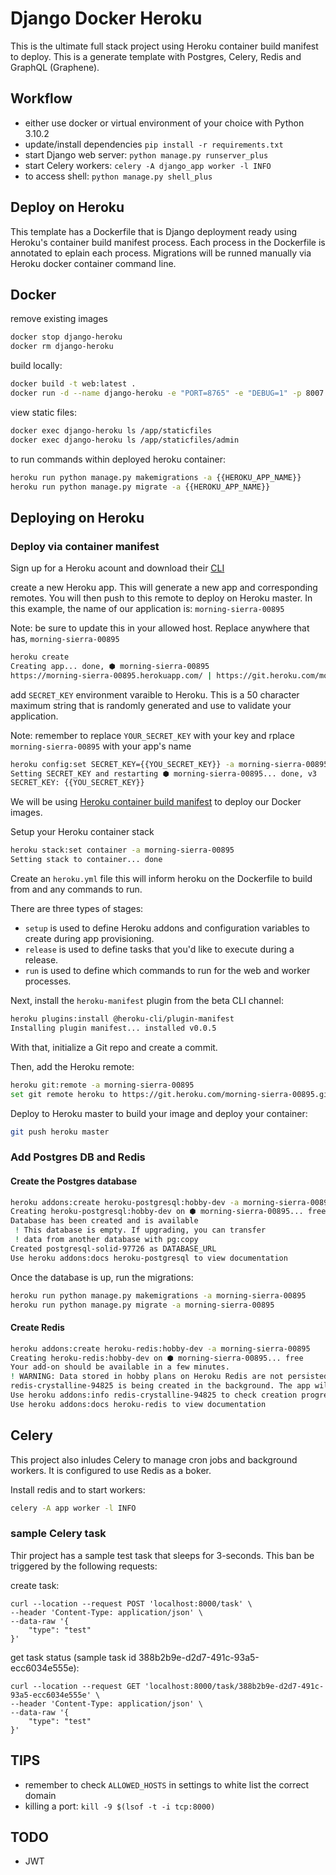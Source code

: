 # Django Docker Heroku

This is the ultimate full stack project using Heroku container build manifest to deploy. This is a generate template with Postgres, Celery, Redis and GraphQL (Graphene).

## Workflow

- either use docker or virtual environment of your choice with Python 3.10.2
- update/install dependencies `pip install -r requirements.txt`
- start Django web server: `python manage.py runserver_plus`
- start Celery workers: `celery -A django_app worker -l INFO`
- to access shell: `python manage.py shell_plus`

## Deploy on Heroku

This template has a Dockerfile that is Django deployment ready using Heroku's container build manifest process. Each process in the Dockerfile is annotated to eplain each process. Migrations will be runned manually via Heroku docker container command line.

## Docker

remove existing images

```bash
docker stop django-heroku
docker rm django-heroku
```

build locally:

```bash
docker build -t web:latest .
docker run -d --name django-heroku -e "PORT=8765" -e "DEBUG=1" -p 8007:8765 web:latest
```

view static files:

```bash
docker exec django-heroku ls /app/staticfiles
docker exec django-heroku ls /app/staticfiles/admin
```

to run commands within deployed heroku container:

```bash
heroku run python manage.py makemigrations -a {{HEROKU_APP_NAME}}
heroku run python manage.py migrate -a {{HEROKU_APP_NAME}}
```

## Deploying on Heroku

### Deploy via container manifest

Sign up for a Heroku acount and download their [CLI](https://devcenter.heroku.com/articles/heroku-cli)

create a new Heroku app. This will generate a new app and corresponding remotes. You will then push to this remote to deploy on Heroku master. In this example, the name of our application is:  `morning-sierra-00895`

Note: be sure to update this in your allowed host.  Replace anywhere that has, `morning-sierra-00895`

```bash
heroku create
Creating app... done, ⬢ morning-sierra-00895
https://morning-sierra-00895.herokuapp.com/ | https://git.heroku.com/morning-sierra-00895.git
```

add `SECRET_KEY` environment varaible to Heroku. This is a 50 character maximum string that is randomly generated and use to validate your application.

Note: remember to replace `YOUR_SECRET_KEY` with your key and rplace `morning-sierra-00895` with your app's name

```bash
heroku config:set SECRET_KEY={{YOU_SECRET_KEY}} -a morning-sierra-00895
Setting SECRET_KEY and restarting ⬢ morning-sierra-00895... done, v3
SECRET_KEY: {{YOU_SECRET_KEY}}
```

We will be using [Heroku container build manifest](https://devcenter.heroku.com/articles/build-docker-images-heroku-yml) to deploy our Docker images.

Setup your Heroku container stack

```bash
heroku stack:set container -a morning-sierra-00895 
Setting stack to container... done
```

Create an `heroku.yml` file this will inform heroku on the Dockerfile to build from and any commands to run.

There are three types of stages:

- `setup` is used to define Heroku addons and configuration variables to create during app provisioning.
- `release` is used to define tasks that you'd like to execute during a release.
- `run` is used to define which commands to run for the web and worker processes.

Next, install the `heroku-manifest` plugin from the beta CLI channel:

```bash
heroku plugins:install @heroku-cli/plugin-manifest
Installing plugin manifest... installed v0.0.5
```

With that, initialize a Git repo and create a commit.

Then, add the Heroku remote:

```bash
heroku git:remote -a morning-sierra-00895
set git remote heroku to https://git.heroku.com/morning-sierra-00895.git
```

Deploy to Heroku master to build your image and deploy your container:

```bash
git push heroku master
```

### Add Postgres DB and Redis

#### Create the Postgres database

```bash
heroku addons:create heroku-postgresql:hobby-dev -a morning-sierra-00895
Creating heroku-postgresql:hobby-dev on ⬢ morning-sierra-00895... free
Database has been created and is available
 ! This database is empty. If upgrading, you can transfer
 ! data from another database with pg:copy
Created postgresql-solid-97726 as DATABASE_URL
Use heroku addons:docs heroku-postgresql to view documentation
```

Once the database is up, run the migrations:

```bash
heroku run python manage.py makemigrations -a morning-sierra-00895
heroku run python manage.py migrate -a morning-sierra-00895
```

#### Create Redis

```bash
heroku addons:create heroku-redis:hobby-dev -a morning-sierra-00895
Creating heroku-redis:hobby-dev on ⬢ morning-sierra-00895... free
Your add-on should be available in a few minutes.
! WARNING: Data stored in hobby plans on Heroku Redis are not persisted.
redis-crystalline-94825 is being created in the background. The app will restart when complete...
Use heroku addons:info redis-crystalline-94825 to check creation progress
Use heroku addons:docs heroku-redis to view documentation
```

## Celery

This project also inludes Celery to manage cron jobs and background workers. It is configured to use Redis as a boker.

Install redis and to start workers:

```bash
celery -A app worker -l INFO
```

### sample Celery task

Thir project has a sample test task that sleeps for 3-seconds. This ban be triggered by the following requests:

create task:

```curl
curl --location --request POST 'localhost:8000/task' \
--header 'Content-Type: application/json' \
--data-raw '{
    "type": "test"
}'
```

get task status (sample task id 388b2b9e-d2d7-491c-93a5-ecc6034e555e):

```curl
curl --location --request GET 'localhost:8000/task/388b2b9e-d2d7-491c-93a5-ecc6034e555e' \
--header 'Content-Type: application/json' \
--data-raw '{
    "type": "test"
}'
```

## TIPS

- remember to check `ALLOWED_HOSTS` in settings to white list the correct domain
- killing a port: `kill -9 $(lsof -t -i tcp:8000)`

## TODO

- JWT
